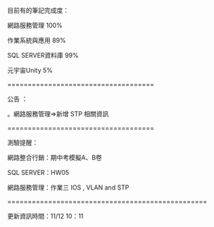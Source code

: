 目前有的筆記完成度：

網路服務管理 100%

作業系統與應用 89%

SQL SERVER資料庫 99%

元宇宙Unity 5%

====================================

公告 ：

。網路服務管理=>新增 STP 相關資訊


====================================

測驗提醒：

網路整合行銷：期中考模擬A、B卷

SQL SERVER：HW05

網路服務管理：作業三 IOS , VLAN and STP

=================================================

更新資訊時間：11/12 10：11

